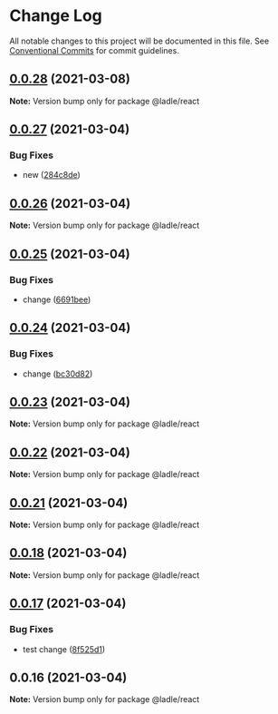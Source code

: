 # Change Log

All notable changes to this project will be documented in this file.
See [Conventional Commits](https://conventionalcommits.org) for commit guidelines.

## [0.0.28](https://github.com/tajo/ladle/compare/@ladle/react@0.0.27...@ladle/react@0.0.28) (2021-03-08)

**Note:** Version bump only for package @ladle/react





## [0.0.27](https://github.com/tajo/ladle/compare/@ladle/react@0.0.26...@ladle/react@0.0.27) (2021-03-04)


### Bug Fixes

* new ([284c8de](https://github.com/tajo/ladle/commit/284c8de78ff61a97d42e44e467aa53344c24a6f3))





## [0.0.26](https://github.com/tajo/ladle/compare/@ladle/react@0.0.25...@ladle/react@0.0.26) (2021-03-04)

**Note:** Version bump only for package @ladle/react





## [0.0.25](https://github.com/tajo/ladle/compare/@ladle/react@0.0.24...@ladle/react@0.0.25) (2021-03-04)


### Bug Fixes

* change ([6691bee](https://github.com/tajo/ladle/commit/6691bee0aa1562cd991303da999afcd30888ea1e))





## [0.0.24](https://github.com/tajo/ladle/compare/@ladle/react@0.0.23...@ladle/react@0.0.24) (2021-03-04)


### Bug Fixes

* change ([bc30d82](https://github.com/tajo/ladle/commit/bc30d82be6cbea4ff3ec52a1e4fd2c9f88b91fd4))





## [0.0.23](https://github.com/tajo/ladle/compare/@ladle/react@0.0.22...@ladle/react@0.0.23) (2021-03-04)

**Note:** Version bump only for package @ladle/react





## [0.0.22](https://github.com/tajo/ladle/compare/@ladle/react@0.0.21...@ladle/react@0.0.22) (2021-03-04)

**Note:** Version bump only for package @ladle/react





## [0.0.21](https://github.com/tajo/ladle/compare/@ladle/react@0.0.18...@ladle/react@0.0.21) (2021-03-04)

**Note:** Version bump only for package @ladle/react





## [0.0.18](https://github.com/tajo/ladle/compare/@ladle/react@0.0.17...@ladle/react@0.0.18) (2021-03-04)

**Note:** Version bump only for package @ladle/react





## [0.0.17](https://github.com/tajo/ladle/compare/@ladle/react@0.0.16...@ladle/react@0.0.17) (2021-03-04)


### Bug Fixes

* test change ([8f525d1](https://github.com/tajo/ladle/commit/8f525d13080fd466fb2f5fad89773a2cd4fa7b06))





## 0.0.16 (2021-03-04)

**Note:** Version bump only for package @ladle/react
